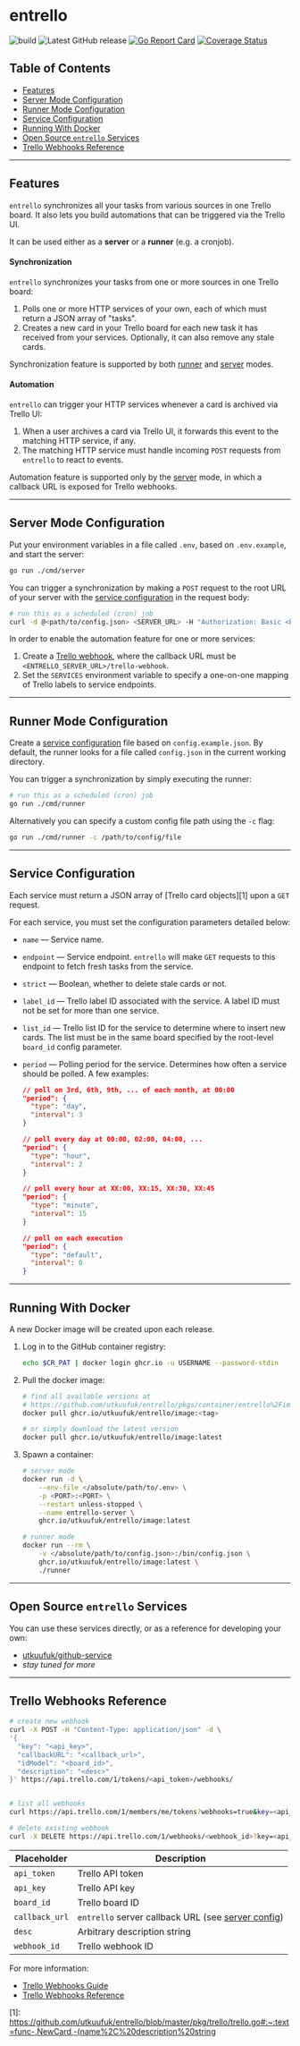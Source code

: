 # entrello
![build](https://github.com/utkuufuk/entrello/workflows/entrello/badge.svg?branch=master)
![Latest GitHub release](https://img.shields.io/github/release/utkuufuk/entrello.svg)
[![Go Report Card](https://goreportcard.com/badge/github.com/utkuufuk/entrello)](https://goreportcard.com/report/github.com/utkuufuk/entrello)
[![Coverage Status](https://coveralls.io/repos/github/utkuufuk/entrello/badge.svg)](https://coveralls.io/github/utkuufuk/entrello)

## Table of Contents
- [Features](#features)
- [Server Mode Configuration](#server-mode-configuration)
- [Runner Mode Configuration](#runner-mode-configuration)
- [Service Configuration](#service-configuration)
- [Running With Docker](#running-with-docker)
- [Open Source `entrello` Services](#open-source-entrello-services)
- [Trello Webhooks Reference](#trello-webhooks-reference)

---

## Features
`entrello` synchronizes all your tasks from various sources in one Trello board. It also lets you build automations that can be triggered via the Trello UI.

It can be used either as a **server** or a **runner** (e.g. a cronjob).

#### Synchronization
`entrello` synchronizes your tasks from one or more sources in one Trello board:
1. Polls one or more HTTP services of your own, each of which must return a JSON array of "tasks".
2. Creates a new card in your Trello board for each new task it has received from your services. Optionally, it can also remove any stale cards.

Synchronization feature is supported by both [runner](#runner-mode-configuration) and [server](#server-mode-configuration) modes.

#### Automation
`entrello` can trigger your HTTP services whenever a card is archived via Trello UI:
1. When a user archives a card via Trello UI, it forwards this event to the matching HTTP service, if any.
2. The matching HTTP service must handle incoming `POST` requests from `entrello` to react to events.

Automation feature is supported only by the [server](#server-mode-configuration) mode, in which a callback URL is exposed for Trello webhooks.

---

## Server Mode Configuration
Put your environment variables in a file called `.env`, based on `.env.example`, and start the server:
```sh
go run ./cmd/server
```

You can trigger a synchronization by making a `POST` request to the root URL of your server with the [service configuration](#service-configuration) in the request body:
```sh
# run this as a scheduled (cron) job
curl -d @<path/to/config.json> <SERVER_URL> -H "Authorization: Basic <base64(<USERNAME>:<PASSWORD>)>"
```

In order to enable the automation feature for one or more services:
1. Create a [Trello webhook](#trello-webhooks-reference), where the callback URL must be `<ENTRELLO_SERVER_URL>/trello-webhook`. 
2. Set the `SERVICES` environment variable to specify a one-on-one mapping of Trello labels to service endpoints.

---

## Runner Mode Configuration
Create a [service configuration](#service-configuration) file based on `config.example.json`. By default, the runner looks for a file called `config.json` in the current working directory.

You can trigger a synchronization by simply executing the runner:
```sh
# run this as a scheduled (cron) job
go run ./cmd/runner
```

Alternatively you can specify a custom config file path using the `-c` flag:
```sh
go run ./cmd/runner -c /path/to/config/file
```

---

## Service Configuration
Each service must return a JSON array of [Trello card objects][1] upon a `GET` request.

For each service, you must set the configuration parameters detailed below:

- `name` &mdash; Service name.

- `endpoint` &mdash; Service endpoint. `entrello` will make `GET` requests to this endpoint to fetch fresh tasks from the service.

- `strict` &mdash; Boolean, whether to delete stale cards or not.

- `label_id` &mdash; Trello label ID associated with the service. A label ID must not be set for more than one service.

- `list_id` &mdash; Trello list ID for the service to determine where to insert new cards. The list must be in the same board specified by the root-level `board_id` config parameter.

- `period` &mdash; Polling period for the service. Determines how often a service should be polled. A few examples:
    ```json
    // poll on 3rd, 6th, 9th, ... of each month, at 00:00
    "period": {
      "type": "day",
      "interval": 3
    }

    // poll every day at 00:00, 02:00, 04:00, ...
    "period": {
      "type": "hour",
      "interval": 2
    }

    // poll every hour at XX:00, XX:15, XX:30, XX:45
    "period": {
      "type": "minute",
      "interval": 15
    }

    // poll on each execution
    "period": {
      "type": "default",
      "interval": 0
    }
    ```

---

## Running With Docker
A new Docker image will be created upon each release.

1. Log in to the GitHub container registry:
    ```sh
    echo $CR_PAT | docker login ghcr.io -u USERNAME --password-stdin
    ```

2. Pull the docker image:
    ```sh
    # find all available versions at
    # https://github.com/utkuufuk/entrello/pkgs/container/entrello%2Fimage/versions
    docker pull ghcr.io/utkuufuk/entrello/image:<tag>

    # or simply download the latest version
    docker pull ghcr.io/utkuufuk/entrello/image:latest
    ```

3. Spawn a container:
    ```sh
    # server mode
    docker run -d \
        --env-file </absolute/path/to/.env> \
        -p <PORT>:<PORT> \
        --restart unless-stopped \
        --name entrello-server \
        ghcr.io/utkuufuk/entrello/image:latest

    # runner mode
    docker run --rm \
        -v </absolute/path/to/config.json>:/bin/config.json \
        ghcr.io/utkuufuk/entrello/image:latest \
        ./runner
    ```

---

## Open Source `entrello` Services
You can use these services directly, or as a reference for developing your own:
- [utkuufuk/github-service](https://github.com/utkuufuk/github-service)
- _stay tuned for more_

---

## Trello Webhooks Reference
```sh
# create new webhook
curl -X POST -H "Content-Type: application/json" -d \
'{
  "key": "<api_key>",
  "callbackURL": "<callback_url>",
  "idModel": "<board_id>",
  "description": "<desc>"
}' https://api.trello.com/1/tokens/<api_token>/webhooks/


# list all webhooks
curl https://api.trello.com/1/members/me/tokens?webhooks=true&key=<api_key>&token=<api_token>

# delete existing webhook
curl -X DELETE https://api.trello.com/1/webhooks/<webhook_id>?key=<api_key>&token=<api_token>
```

| Placeholder   | Description |
|---------------|-------------|
|`api_token`    | Trello API token |
|`api_key`      | Trello API key |
|`board_id`     | Trello board ID |
|`callback_url` | `entrello` server callback URL (see [server config](#server-mode-configuration)) |
|`desc`         | Arbitrary description string |
|`webhook_id`   | Trello webhook ID |

For more information:
* [Trello Webhooks Guide](https://developer.atlassian.com/cloud/trello/guides/rest-api/webhooks/)
* [Trello Webhooks Reference](https://developer.atlassian.com/cloud/trello/rest/#api-group-Webhooks)

[1]: https://github.com/utkuufuk/entrello/blob/master/pkg/trello/trello.go#:~:text=func-,NewCard,-(name%2C%20description%20string
